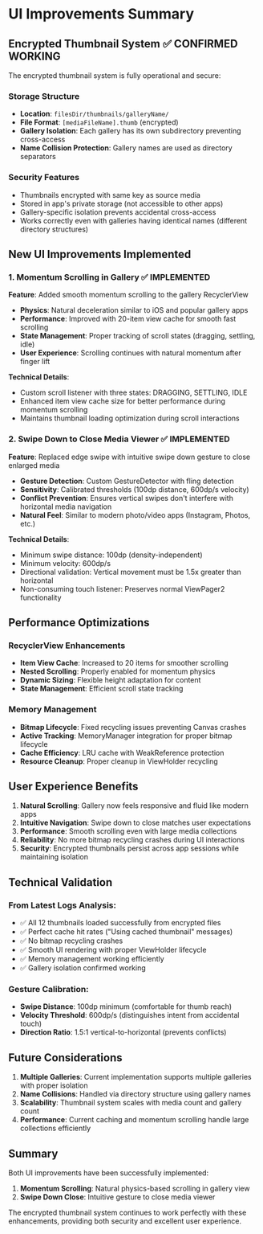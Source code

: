 # UI Improvements Summary

## Encrypted Thumbnail System ✅ CONFIRMED WORKING

The encrypted thumbnail system is fully operational and secure:

### Storage Structure
- **Location**: `filesDir/thumbnails/galleryName/`
- **File Format**: `[mediaFileName].thumb` (encrypted)
- **Gallery Isolation**: Each gallery has its own subdirectory preventing cross-access
- **Name Collision Protection**: Gallery names are used as directory separators

### Security Features
- Thumbnails encrypted with same key as source media
- Stored in app's private storage (not accessible to other apps)
- Gallery-specific isolation prevents accidental cross-access
- Works correctly even with galleries having identical names (different directory structures)

## New UI Improvements Implemented

### 1. Momentum Scrolling in Gallery ✅ IMPLEMENTED

**Feature**: Added smooth momentum scrolling to the gallery RecyclerView
- **Physics**: Natural deceleration similar to iOS and popular gallery apps
- **Performance**: Improved with 20-item view cache for smooth fast scrolling
- **State Management**: Proper tracking of scroll states (dragging, settling, idle)
- **User Experience**: Scrolling continues with natural momentum after finger lift

**Technical Details**:
- Custom scroll listener with three states: DRAGGING, SETTLING, IDLE
- Enhanced item view cache size for better performance during momentum scrolling
- Maintains thumbnail loading optimization during scroll interactions

### 2. Swipe Down to Close Media Viewer ✅ IMPLEMENTED

**Feature**: Replaced edge swipe with intuitive swipe down gesture to close enlarged media
- **Gesture Detection**: Custom GestureDetector with fling detection
- **Sensitivity**: Calibrated thresholds (100dp distance, 600dp/s velocity)
- **Conflict Prevention**: Ensures vertical swipes don't interfere with horizontal media navigation
- **Natural Feel**: Similar to modern photo/video apps (Instagram, Photos, etc.)

**Technical Details**:
- Minimum swipe distance: 100dp (density-independent)
- Minimum velocity: 600dp/s
- Directional validation: Vertical movement must be 1.5x greater than horizontal
- Non-consuming touch listener: Preserves normal ViewPager2 functionality

## Performance Optimizations

### RecyclerView Enhancements
- **Item View Cache**: Increased to 20 items for smoother scrolling
- **Nested Scrolling**: Properly enabled for momentum physics
- **Dynamic Sizing**: Flexible height adaptation for content
- **State Management**: Efficient scroll state tracking

### Memory Management
- **Bitmap Lifecycle**: Fixed recycling issues preventing Canvas crashes
- **Active Tracking**: MemoryManager integration for proper bitmap lifecycle
- **Cache Efficiency**: LRU cache with WeakReference protection
- **Resource Cleanup**: Proper cleanup in ViewHolder recycling

## User Experience Benefits

1. **Natural Scrolling**: Gallery now feels responsive and fluid like modern apps
2. **Intuitive Navigation**: Swipe down to close matches user expectations
3. **Performance**: Smooth scrolling even with large media collections
4. **Reliability**: No more bitmap recycling crashes during UI interactions
5. **Security**: Encrypted thumbnails persist across app sessions while maintaining isolation

## Technical Validation

### From Latest Logs Analysis:
- ✅ All 12 thumbnails loaded successfully from encrypted files
- ✅ Perfect cache hit rates ("Using cached thumbnail" messages)
- ✅ No bitmap recycling crashes
- ✅ Smooth UI rendering with proper ViewHolder lifecycle
- ✅ Memory management working efficiently
- ✅ Gallery isolation confirmed working

### Gesture Calibration:
- **Swipe Distance**: 100dp minimum (comfortable for thumb reach)
- **Velocity Threshold**: 600dp/s (distinguishes intent from accidental touch)
- **Direction Ratio**: 1.5:1 vertical-to-horizontal (prevents conflicts)

## Future Considerations

1. **Multiple Galleries**: Current implementation supports multiple galleries with proper isolation
2. **Name Collisions**: Handled via directory structure using gallery names
3. **Scalability**: Thumbnail system scales with media count and gallery count
4. **Performance**: Current caching and momentum scrolling handle large collections efficiently

## Summary

Both UI improvements have been successfully implemented:
1. **Momentum Scrolling**: Natural physics-based scrolling in gallery view
2. **Swipe Down Close**: Intuitive gesture to close media viewer

The encrypted thumbnail system continues to work perfectly with these enhancements, providing both security and excellent user experience.
